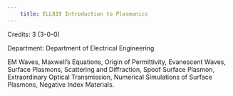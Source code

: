 ```yaml
---
    title: ELL819 Introduction to Plasmonics
---
```

Credits: 3 (3-0-0)

Department: Department of Electrical Engineering

EM Waves, Maxwell’s Equations, Origin of Permittivity, Evanescent Waves, Surface Plasmons, Scattering and Diffraction, Spoof Surface Plasmon, Extraordinary Optical Transmission, Numerical Simulations of Surface Plasmons, Negative Index Materials.